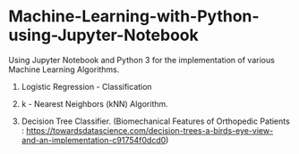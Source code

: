 # Machine-Learning-with-Python-using-Jupyter-Notebook
Using Jupyter Notebook and Python 3 for the implementation of various Machine Learning Algorithms.

1. Logistic Regression - Classification

2. k - Nearest Neighbors (kNN) Algorithm.

3. Decision Tree Classifier. 
(Biomechanical Features of Orthopedic Patients : https://towardsdatascience.com/decision-trees-a-birds-eye-view-and-an-implementation-c91754f0dcd0)
